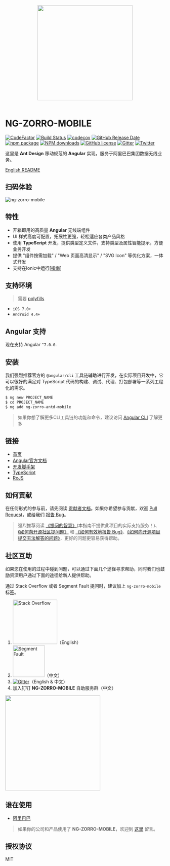 <div align="center" ><img width="300" src="https://gw.alicdn.com/tfs/TB18WVWJpzqK1RjSZSgXXcpAVXa-106-120.svg"></div>
<br/>

# NG-ZORRO-MOBILE

[![CodeFactor](https://www.codefactor.io/repository/github/ng-zorro/ng-zorro-antd-mobile/badge?style=flat-square)](https://www.codefactor.io/repository/github/ng-zorro/ng-zorro-antd-mobile)
[![Build Status](https://travis-ci.com/NG-ZORRO/ng-zorro-antd-mobile.svg?branch=master)](https://travis-ci.com/NG-ZORRO/ng-zorro-antd-mobile)
[![codecov](https://codecov.io/gh/NG-ZORRO/ng-zorro-antd-mobile/branch/master/graph/badge.svg)](https://codecov.io/gh/NG-ZORRO/ng-zorro-antd-mobile)
[![GitHub Release Date](https://img.shields.io/github/release-date/NG-ZORRO/ng-zorro-antd-mobile.svg?style=flat-square)](https://github.com/NG-ZORRO/ng-zorro-antd-mobile/releases)
[![npm package](https://img.shields.io/npm/v/ng-zorro-antd-mobile.svg?style=flat-square)](https://www.npmjs.org/package/ng-zorro-antd-mobile)
[![NPM downloads](https://img.shields.io/npm/dm/ng-zorro-antd-mobile.svg?style=flat-square)](https://npmjs.org/package/ng-zorro-antd-mobile)
[![GitHub license](https://img.shields.io/github/license/mashape/apistatus.svg?style=flat-square)](https://github.com/NG-ZORRO/ng-zorro-antd-mobile/blob/master/LICENSE)
[![Gitter](https://img.shields.io/gitter/room/ng-zorro/ng-zorro-antd-mobile.svg?style=flat-square)](https://gitter.im/ng-zorro/ng-zorro-antd-mobile)
[![Twitter](https://img.shields.io/badge/Twitter-NG--ZORRO-blue.svg?style=flat-square&logo=twitter)](https://twitter.com/NG_ZORRO)

这里是 **Ant Design** 移动规范的 **Angular** 实现，服务于阿里巴巴集团数据无线业务。

[English README](README.md)

## 扫码体验

![ng-zorro-mobile](https://img.alicdn.com/tfs/TB1QMx.JwHqK1RjSZJnXXbNLpXa-260-260.png)

## 特性

- 开箱即用的高质量 **Angular** 无线端组件
- UI 样式高度可配置，拓展性更强，轻松适应各类产品风格
- 使用 **TypeScript** 开发，提供类型定义文件，支持类型及属性智能提示，方便业务开发
- 提供 "组件按需加载" / "Web 页面高清显示" / "SVG Icon" 等优化方案，一体式开发
- 支持在Ionic中运行[[指南]](https://github.com/NG-ZORRO/ng-zorro-antd-mobile/issues/4)

## 支持环境

> 需要 [polyfills](https://angular.io/guide/browser-support)

- `iOS 7.0+`
- `Android 4.4+`

## Angular 支持

现在支持 Angular `^7.0.0`.

## 安装

我们强烈推荐官方的 `@angular/cli` 工具链辅助进行开发，在实际项目开发中，它可以很好的满足对 TypeScript 代码的构建、调试、代理、打包部署等一系列工程化的需求。

```bash
$ ng new PROJECT_NAME
$ cd PROJECT_NAME
$ ng add ng-zorro-antd-mobile
```

> 如果你想了解更多CLI工具链的功能和命令，建议访问 [Angular CLI](https://github.com/angular/angular-cli) 了解更多

## 链接

- [首页](https://ng.mobile.ant.design)
- [Angular官方文档](https://angular.io/)
- [开发脚手架](https://cli.angular.io/)
- [TypeScript](https://www.typescriptlang.org/)
- [RxJS](https://github.com/ReactiveX/rxjs)

## 如何贡献

在任何形式的参与前，请先阅读 [贡献者文档](https://github.com/NG-ZORRO/ng-zorro-antd-mobile/blob/master/CONTRIBUTING.md)。如果你希望参与贡献，欢迎 [Pull Request](https://github.com/NG-ZORRO/ng-zorro-antd-mobile/pulls)，或给我们 [报告 Bug](https://ng.mobile.ant.design/issue-helper/#/zh)。

> 强烈推荐阅读 [《提问的智慧》](https://github.com/ryanhanwu/How-To-Ask-Questions-The-Smart-Way)(本指南不提供此项目的实际支持服务！)、[《如何向开源社区提问题》](https://github.com/seajs/seajs/issues/545) 和 [《如何有效地报告 Bug》](https://www.chiark.greenend.org.uk/%7Esgtatham/bugs-cn.html)、[《如何向开源项目提交无法解答的问题》](https://zhuanlan.zhihu.com/p/25795393)，更好的问题更容易获得帮助。

## 社区互助

如果您在使用的过程中碰到问题，可以通过下面几个途径寻求帮助，同时我们也鼓励资深用户通过下面的途径给新人提供帮助。

通过 Stack Overflow 或者 Segment Fault 提问时，建议加上 `ng-zorro-mobile` 标签。

1. [<img alt="Stack Overflow" src="https://cdn.sstatic.net/Sites/stackoverflow/company/img/logos/so/so-logo.svg?v=2bb144720a66" width="140" />](https://stackoverflow.com/questions/tagged/ng-zorro-mobile)（English）
2. [<img alt="Segment Fault" src="https://gw.alipayobjects.com/zos/rmsportal/hfYFfCvHTQTUKntlJbMF.svg" width="100" />](https://segmentfault.com/t/ng-zorro-mobile)（中文）
3. [![Gitter](https://img.shields.io/gitter/room/ng-zorro/ng-zorro-antd-mobile.svg?style=flat-square)](https://gitter.im/ng-zorro/ng-zorro-antd-mobile)（English & 中文）
4. 加入钉钉 **NG-ZORRO-MOBILE** 自助服务群（中文）<br/>
<img src="https://gw.alicdn.com/tfs/TB1_8dtJCzqK1RjSZPcXXbTepXa-1125-1485.jpg" width="300">

## 谁在使用

- [阿里巴巴](https://www.alibaba.com/)

> 如果你的公司和产品使用了 **NG-ZORRO-MOBILE**，欢迎到 [这里](https://github.com/NG-ZORRO/ng-zorro-antd-mobile/issues/3) 留言。

## 授权协议

MIT
